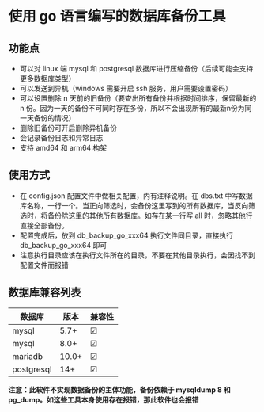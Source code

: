 # 使用 go 语言编写的数据库备份工具

## 功能点

* 可以对 linux 端 mysql 和 postgresql 数据库进行压缩备份（后续可能会支持更多数据库类型）
* 可以发送到异机（windows 需要开启 ssh 服务，用户需要设置密码）
* 可以设置删除 n 天前的旧备份（要查出所有备份并根据时间排序，保留最新的 n 份。因为一天的备份不可同时存在多份，所以不会出现所有的最新n份为同一天备份的情况）
* 删除旧备份可开启删除异机备份
* 会记录备份日志和异常日志
* 支持 amd64 和 arm64 构架

## 使用方式

* 在 config.json 配置文件中做相关配置，内有注释说明。在 dbs.txt 中写数据库名称，一行一个。当正向筛选时，会备份这里写到的所有数据库，当反向筛选时，将备份除这里的其他所有数据库。如存在某一行写 all 时，忽略其他行直接全部备份。
* 配置完成后，放到 db_backup_go_xxx64 执行文件同目录，直接执行 db_backup_go_xxx64 即可
* 注意执行目录应该在执行文件所在的目录，不要在其他目录执行，会因找不到配置文件而报错

## 数据库兼容列表
|数据库|版本|兼容性
|---|----|----
|mysql|5.7+|&#9745;
|mysql|8.0+|&#9745;
|mariadb|10.0+|&#9745;
|postgresql|14+|&#9745;

**注意：此软件不实现数据备份的主体功能，备份依赖于 mysqldump 8 和 pg_dump。如这些工具本身使用存在报错，那此软件也会报错**
